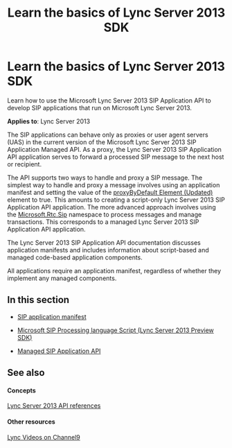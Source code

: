﻿---
title: Learn the basics of Lync Server 2013 SDK
TOCTitle: Learn the basics
ms:assetid: cc707782-84a8-461e-a776-952a4347e2e9
ms:mtpsurl: https://msdn.microsoft.com/en-us/library/Dn439063(v=office.15)
ms:contentKeyID: 57096313
ms.date: 07/24/2014
mtps_version: v=office.15
---

# Learn the basics of Lync Server 2013 SDK

Learn how to use the Microsoft Lync Server 2013 SIP Application API to develop SIP applications that run on Microsoft Lync Server 2013.


**Applies to**: Lync Server 2013

The SIP applications can behave only as proxies or user agent servers (UAS) in the current version of the Microsoft Lync Server 2013 SIP Application Managed API. As a proxy, the Lync Server 2013 SIP Application API application serves to forward a processed SIP message to the next host or recipient.

The API supports two ways to handle and proxy a SIP message. The simplest way to handle and proxy a message involves using an application manifest and setting the value of the [proxyByDefault Element (Updated)](https://msdn.microsoft.com/en-us/library/hh364691\(v=office.15\)) element to true. This amounts to creating a script-only Lync Server 2013 SIP Application API application. The more advanced approach involves using the [Microsoft.Rtc.Sip](https://msdn.microsoft.com/en-us/library/jj266253\(v=office.15\)) namespace to process messages and manage transactions. This corresponds to a managed Lync Server 2013 SIP Application API application.

The Lync Server 2013 SIP Application API documentation discusses application manifests and includes information about script-based and managed code-based application components.

All applications require an application manifest, regardless of whether they implement any managed components.

## In this section

  - [SIP application manifest](sip-application-manifest.md)

  - [Microsoft SIP Processing language Script (Lync Server 2013 Preview SDK)](microsoft-sip-processing-language-script-lync-server-2013-preview-sdk.md)

  - [Managed SIP Application API](managed-sip-application-api.md)

## See also

#### Concepts

[Lync Server 2013 API references](https://msdn.microsoft.com/en-us/library/dn454963\(v=office.15\))

#### Other resources

[Lync Videos on Channel9](http://channel9.msdn.com/tags/lync)

